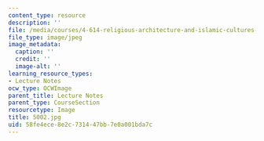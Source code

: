 ```yaml
---
content_type: resource
description: ''
file: /media/courses/4-614-religious-architecture-and-islamic-cultures-fall-2002/58fe4ece8e2c731447bb7e0a001bda7c_5002.jpg
file_type: image/jpeg
image_metadata:
  caption: ''
  credit: ''
  image-alt: ''
learning_resource_types:
- Lecture Notes
ocw_type: OCWImage
parent_title: Lecture Notes
parent_type: CourseSection
resourcetype: Image
title: 5002.jpg
uid: 58fe4ece-8e2c-7314-47bb-7e0a001bda7c
---
```


